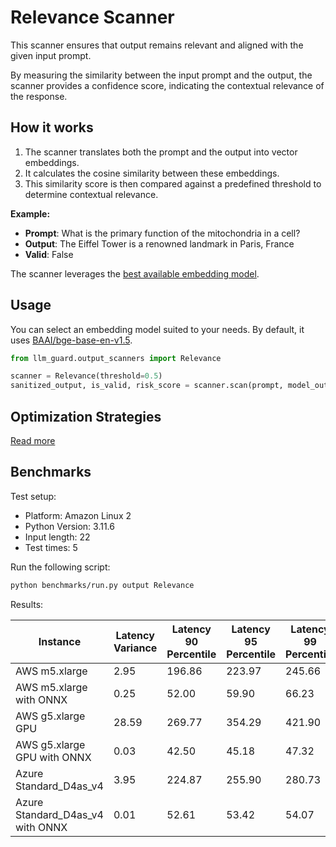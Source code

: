 # Relevance Scanner

This scanner ensures that output remains relevant and aligned with the given input prompt.

By measuring the similarity between the input prompt and the output, the scanner provides a confidence score, indicating
the contextual relevance of the response.

## How it works

1. The scanner translates both the prompt and the output into vector embeddings.
2. It calculates the cosine similarity between these embeddings.
3. This similarity score is then compared against a predefined threshold to determine contextual relevance.

**Example:**

- **Prompt**: What is the primary function of the mitochondria in a cell?
- **Output**: The Eiffel Tower is a renowned landmark in Paris, France
- **Valid**: False

The scanner leverages the [best available embedding model](https://huggingface.co/spaces/mteb/leaderboard).

## Usage

You can select an embedding model suited to your needs. By default, it
uses [BAAI/bge-base-en-v1.5](https://huggingface.co/BAAI/bge-base-en-v1.5).

```python
from llm_guard.output_scanners import Relevance

scanner = Relevance(threshold=0.5)
sanitized_output, is_valid, risk_score = scanner.scan(prompt, model_output)
```

## Optimization Strategies

[Read more](../usage/optimization.md)

## Benchmarks

Test setup:

- Platform: Amazon Linux 2
- Python Version: 3.11.6
- Input length: 22
- Test times: 5

Run the following script:

```sh
python benchmarks/run.py output Relevance
```

Results:

| Instance                         | Latency Variance | Latency 90 Percentile | Latency 95 Percentile | Latency 99 Percentile | Average Latency (ms) | QPS    |
|----------------------------------|------------------|-----------------------|-----------------------|-----------------------|----------------------|--------|
| AWS m5.xlarge                    | 2.95             | 196.86                | 223.97                | 245.66                | 142.39               | 154.51 |
| AWS m5.xlarge with ONNX          | 0.25             | 52.00                 | 59.90                 | 66.23                 | 35.92                | 612.47 |
| AWS g5.xlarge GPU                | 28.59            | 269.77                | 354.29                | 421.90                | 100.63               | 218.62 |
| AWS g5.xlarge GPU with ONNX      | 0.03             | 42.50                 | 45.18                 | 47.32                 | 37.14                | 592.43 |
| Azure Standard_D4as_v4           | 3.95             | 224.87                | 255.90                | 280.73                | 161.19               | 136.48 |
| Azure Standard_D4as_v4 with ONNX | 0.01             | 52.61                 | 53.42                 | 54.07                 | 49.76                | 442.11 |
